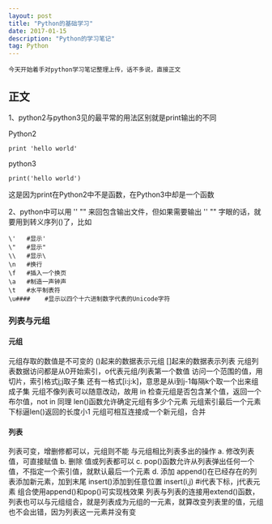 ```yaml
---
layout: post
title: "Python的基础学习"
date: 2017-01-15 
description: "Python的学习笔记"
tag: Python 
---   
```

	
	今天开始着手对python学习笔记整理上传，话不多说，直接正文

## 正文
1、python2与python3见的最平常的用法区别就是print输出的不同

Python2

```
print 'hello world'
```

python3

```
print('hello world')
```

这是因为print在Python2中不是函数，在Python3中却是一个函数

2、python中可以用 '' "" 来回包含输出文件，但如果需要输出 '' "" 字眼的话，就要用到转义序列(\)了，比如

```
\'   #显示'
\"   #显示"
\\   #显示\
\n   #换行
\f   #插入一个换页
\a   #制造一声钟声
\t   #水平制表符
\u####    #显示以四个十六进制数字代表的Unicode字符
```

### 列表与元组

#### 元组

元组存取的数值是不可变的
()起来的数据表示元组
[]起来的数据表示列表
元组列表数据访问都是从0开始索引，o代表元组/列表第一个数值
访问一个范围的值，用切片，索引格式[i:j](从i到j-1)取子集
还有一格式[i:j:k]，意思是从i到j-1每隔k个取一个出来组成子集
元组不像列表可以随意改动，故用 in 检查元组是否包含某个值，返回一个布尔值，not in 同理
len()函数允许确定元组有多少个元素
元组索引最后一个元素下标逼len()返回的长度小1
元组可相互连接成一个新元组，合并

#### 列表

列表可变，增删修都可以，元组则不能
与元组相比列表多出的操作
    a. 修改列表值，可直接赋值
    b. 删除 值或列表都可以
    c. pop()函数允许从列表弹出任何一个值，不指定一个索引值，就默认最后一个元素
    d. 添加 append()在已经存在的列表添加新元素，加到末尾
        insert()添加到任意位置 insert(i,j) #i代表下标，j代表元素
    组合使用append()和pop()可实现栈效果
列表与列表的连接用extend()函数，列表也可以与元组组合，就是列表成为元组的一元素，就算改变列表里的值，元组也不会出错，因为列表这一元素并没有变


